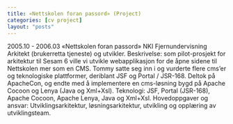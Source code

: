 ```yaml
---
title: «Nettskolen foran passord» (Project)
categories: [cv project]
layout: "posts"
---
```


2005.10 - 2006.03		«Nettskolen foran passord»
NKI Fjernundervisning
Arkitekt (brukerretta tjeneste) og utvikler.
Beskrivelse: som pilot-prosjekt for arkitektur til Sesam 6 ville vi utvikle webapplikasjon for de åpne sidene til Nettskolen mer som en CMS.
Tommy satte seg inn i og vurderte flere cms’er og teknologiske plattformer, deriblant JSF og Portal / JSR-168. Deltok på ApacheCon, og endte med å implementere en cms-løsning bygd på Apache Cocoon og Lenya (Java og Xml+Xsl).
Teknologi: JSF, Portal (JSR-168), Apache Cocoon, Apache Lenya, Java og Xml+Xsl.
Hovedoppgaver og ansvar: Utviklingsarkitektur, løsningsarkitektur, utvikling og opplæring av utviklingsteam.
